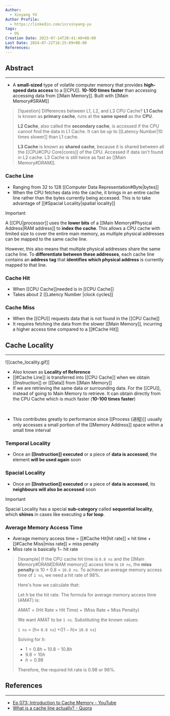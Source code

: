 ```yaml
---
Author:
  - Xinyang YU
Author Profile:
  - https://linkedin.com/in/xinyang-yu
tags:
  - OS
Creation Date: 2023-07-14T20:41:40+08:00
Last Date: 2024-07-22T16:25:09+08:00
References: 
---
```

## Abstract
---
- A **small-sized** type of volatile computer memory that provides **high-speed data access** to a [[CPU]]. **10-100 times faster** than accessing accessing data from [[Main Memory]]. Built with [[Main Memory#SRAM]]

>[!question] Differences between L1, L2, and L3 CPU Cache?
> **L1 Cache** is known as **primary cache**, runs at the **same speed** as the **CPU**.
> 
> **L2 Cache**, also called the **secondary cache**, is accessed if the CPU cannot find the data in L1 Cache. It can be up to [[Latency Number|10 times slower]] than L1 cache.
> 
> **L3 Cache** is known as **shared cache**, because it is shared between all the [[CPU#CPU Core|cores]] of the CPU. Accessed if data isn't found in L2 cache. L3 Cache is still twice as fast as [[Main Memory#DRAM]].

### Cache Line
* Ranging from 32 to 128 [[Computer Data Representation#Byte|bytes]]
* When the CPU fetches data into the cache, it brings in an entire cache line rather than the bytes currently being accessed. This is to take advantage of [[#Spacial Locality|spatial locality]]

>[!important]
> A [[CPU|processor]] uses the **lower bits** of a [[Main Memory#Physical Address|RAM address]] to **index the cache**. This allows a CPU cache with limited size to cover the entire main memory, as multiple physical addresses can be mapped to the same cache line.
> 
> However, this also means that multiple physical addresses share the same cache line. To **differentiate between these addresses**, each cache line contains an **address tag** that **identifies which physical address** is currently mapped to that line.

### Cache Hit
- When [[CPU Cache]]needed is in [[CPU Cache]]
- Takes about 2 [[Latency Number |clock cycles]]

### Cache Miss
- When the [[CPU]] requests data that is not found in the [[CPU Cache]]
- It requires fetching the data from the slower [[Main Memory]], incurring a higher access time compared to a [[#Cache Hit]]


## Cache Locality
---
![[cache_locality.gif]]
- Also known as **Locality of Reference**
- [[#Cache Line]] is transferred into [[CPU Cache]] when we obtain [[Instruction]] or [[Data]] from [[Main Memory]]
- If we are retrieving the same data or surrounding data. For the [[CPU]], instead of going to Main Memory to retrieve. It can obtain directly from the CPU Cache which is much faster (**10-100 times faster**)
</br>

- This contributes greatly to performance since [[Process (进程)]] usually only accesses a small portion of the [[Memory Address]] space within a small time interval 


### Temporal Locality
- Once an **[[Instruction]] executed** or a piece of **data is accessed**, the element **will be used again** soon

### Spacial Locality
- Once an **[[Instruction]] executed** or a piece of **data is accessed**, its **neighbours will also be accessed** soon

>[!important]
> Spacial Locality has a special **sub-category** called **sequential locality**, which **shines** in cases like executing a **for loop**.

### Average Memory Access Time
- Average memory access time = [[#Cache Hit|hit rate]] $\times$ hit time $+$ [[#Cache Miss|miss rate]] $\times$ miss penalty
- Miss rate is basically $1 -$ hit rate

>[!example]
> If the CPU cache hit time is `0.8 ns` and the [[Main Memory#DRAM|DRAM memory]] access time is `10 ns`, the **miss penalty** is $10 + 0.8$ = `10.8 ns`. To achieve an average memory access time of `1 ns`, we need a hit rate of $98\%$.
> 
> Here's how we calculate that:
> 
> Let $h$ be the hit rate. The formula for average memory access time (AMAT) is:
> 
> AMAT = (Hit Rate $\times$ Hit Time) $+$ (Miss Rate $\times$ Miss Penalty)
> 
> We want AMAT to be `1 ns`. Substituting the known values:
> 
> `1 ns` = ($h \times$ `0.8 ns`) $+ ((1 - h) \times$ `10.8 ns`) 
> 
> Solving for $h$:
> 
> - $1 = 0.8h + 10.8 - 10.8h$
> - $9.8 = 10h$
> - $h = 0.98$
> 
> Therefore, the required hit rate is $0.98$ or $98\%$.

## References 
---
- [Ep 073: Introduction to Cache Memory - YouTube](https://youtu.be/Bz49xnKBH_0?si=KvO_9Bw3fUl1SnJr)
- [What is a cache line actually? - Quora](https://www.quora.com/What-is-a-cache-line-actually)